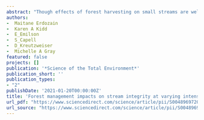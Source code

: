 ```yaml
--- 
abstract: "Though effects of forest harvesting on small streams are well documented, little is known about the cumulative effects in downstream systems. The hierarchical nature and longitudinal connectivity of river networks make them fundamentally cumulative, but lateral and vertical connectivity and instream processes can dissipate the downstream transport of water and materials. To elucidate such effects, we investigated how a suite of abiotic indicators changed from small streams to larger downstream sites (n = 6) within three basins ranging in forest management intensity (intensive, extensive, minimal) in New Brunswick (Canada) in the summer and fall of 2017 and 2018. Inorganic sediments, the inorganic/organic ratios and water temperatures significantly increased longitudinally, whereas nutrients and the fluorescence index of dissolved organic carbon (DOC; indication of terrestrial source) decreased. However, some …"
authors: 
-  Maitane Erdozain
-  Karen A Kidd
-  E_Emilson
-  S_Capell
-  D_Kreutzweiser
-  Michelle A Gray
featured: false
projects: []
publication: '*Science of the Total Environment*'
publication_short: ''
publication_types:
- "2"
publishDate: '2021-01-20T00:00:00Z'
title: 'Forest management impacts on stream integrity at varying intensities and spatial scales: Do abiotic effects accumulate spatially?'
url_pdf: "https://www.sciencedirect.com/science/article/pii/S0048969720354978"
url_source: "https://www.sciencedirect.com/science/article/pii/S0048969720354978"
--- 
```


